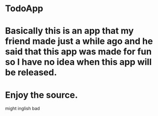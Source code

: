 # TodoApp
# Basically this is an app that my friend made just a while ago and he said that this app was made for fun so I have no idea when this app will be released.
# Enjoy the source.
might inglish bad

